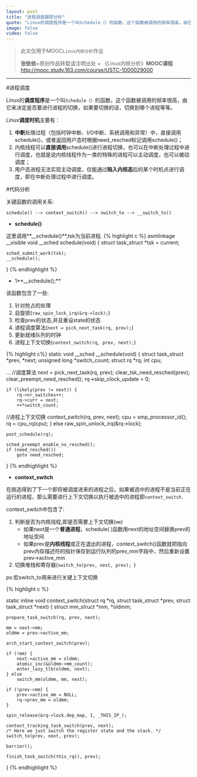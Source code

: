 ```yaml
---
layout: post
title: "进程调度跟踪分析"
quote: "Linux的调度程序是一个叫Schedule（）的函数，这个函数被调用的频率很高，由它来决定是否要进行进程的切换，如果要切换的话，切换到哪个进程等等。"
image: false
video: false
---
```

>此文仅用于MOOC`Linux内核分析`作业
>
>**张依依**+原创作品转载请注明出处 + 《Linux内核分析》**MOOC课程**http://mooc.study.163.com/course/USTC-1000029000


*****


#进程调度

Linux的**调度程序**是一个叫`Schedule（）`的函数，这个函数被调用的频率很高，由它来决定是否要进行进程的切换，如果要切换的话，切换到哪个进程等等。

Linux**调度时机**主要有：

1. **中断**处理过程（包括时钟中断、I/O中断、系统调用和异常）中，直接调用schedule()，或者返回用户态时根据need_resched标记调用schedule()；
2. 内核线程可以**直接调用**schedule()进行进程切换，也可以在中断处理过程中进行调度，也就是说内核线程作为一类的特殊的进程可以主动调度，也可以被动调度；
3. 用户态进程无法实现主动调度，仅能通过**陷入内核态**后的某个时机点进行调度，即在中断处理过程中进行调度。

#代码分析

关键函数的调用关系:

~~~
schedule() --> context_switch() --> switch_to --> __switch_to()
~~~

- **schedule()**

这里调用**__schedule()**,tsk为当前进程.
{% highlight c %}
asmlinkage __visible void __sched schedule(void)
{
    struct task_struct *tsk = current;

    sched_submit_work(tsk);
    __schedule();
}
{% endhighlight %}

-  1**__schedule();**

该函数包含了一些:
1. 针对抢占的处理
2. 自旋锁(`raw_spin_lock_irq(&rq->lock);`)
3. 检查prev的状态,并且重设state的状态
4. 进程调度算法(`next = pick_next_task(rq, prev);`)
5. 更新就绪队列的时钟
6. 进程上下文切换(`context_switch(rq, prev, next);`)

{% highlight c%}
static void __sched __schedule(void)
{
    struct task_struct *prev, *next;
    unsigned long *switch_count;
    struct rq *rq;
    int cpu;

...
//调度算法
    next = pick_next_task(rq, prev);
    clear_tsk_need_resched(prev);
    clear_preempt_need_resched();
    rq->skip_clock_update = 0;

    if (likely(prev != next)) {
        rq->nr_switches++;
        rq->curr = next;
        ++*switch_count;

//进程上下文切换
        context_switch(rq, prev, next);
        cpu = smp_processor_id();
        rq = cpu_rq(cpu);
    } else
        raw_spin_unlock_irq(&rq->lock);

    post_schedule(rq);

    sched_preempt_enable_no_resched();
    if (need_resched())
        goto need_resched;
}
{% endhighlight %}

- **context_switch**

在挑选得到了下一个即将被调度进来的进程之后，如果被选中的进程不是当前正在运行的进程，那么需要进行上下文切换以执行被选中的进程即`context_switch`.

context_switch中包含了:

1. 判断是否为内核线程,即是否需要上下文切换(`mm`)
    - 如果next是一个**普通进程**，schedule( )函数用next的地址空间替换prev的地址空间
    - 如果prev是**内核线程**或正在退出的进程，context_switch()函数就把指向prev内存描述符的指针保存到运行队列的prev_mm字段中，然后重新设置prev->active_mm
2. 切换堆栈和寄存器(`switch_to(prev, next, prev); `)

ps:宏switch_to用来进行关键上下文切换


{% highlight c %}

static inline void
context_switch(struct rq *rq, struct task_struct *prev,
           struct task_struct *next)
{
    struct mm_struct *mm, *oldmm;

    prepare_task_switch(rq, prev, next);

    mm = next->mm;
    oldmm = prev->active_mm;

    arch_start_context_switch(prev);

    if (!mm) {
        next->active_mm = oldmm;
        atomic_inc(&oldmm->mm_count);
        enter_lazy_tlb(oldmm, next);
    } else
        switch_mm(oldmm, mm, next);

    if (!prev->mm) {
        prev->active_mm = NULL;
        rq->prev_mm = oldmm;
    }

    spin_release(&rq->lock.dep_map, 1, _THIS_IP_);

    context_tracking_task_switch(prev, next);
    /* Here we just switch the register state and the stack. */
    switch_to(prev, next, prev);

    barrier();

    finish_task_switch(this_rq(), prev);
}
{% endhighlight %}
